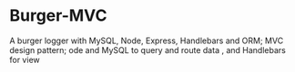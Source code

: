# Burger-MVC
A burger logger with MySQL, Node, Express, Handlebars and ORM; MVC design pattern; ode and MySQL to query and route data , and Handlebars for view
